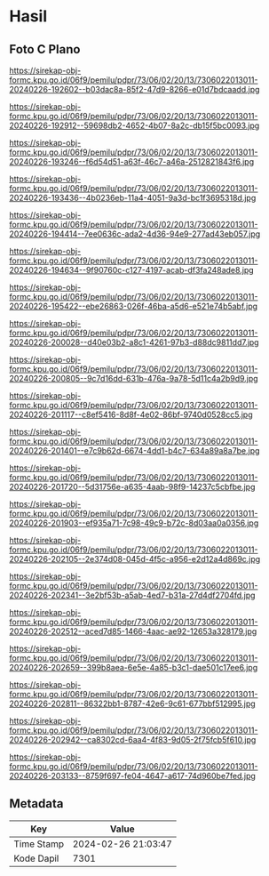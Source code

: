 # Hasil

## Foto C Plano

https://sirekap-obj-formc.kpu.go.id/06f9/pemilu/pdpr/73/06/02/20/13/7306022013011-20240226-192602--b03dac8a-85f2-47d9-8266-e01d7bdcaadd.jpg

https://sirekap-obj-formc.kpu.go.id/06f9/pemilu/pdpr/73/06/02/20/13/7306022013011-20240226-192912--59698db2-4652-4b07-8a2c-db15f5bc0093.jpg

https://sirekap-obj-formc.kpu.go.id/06f9/pemilu/pdpr/73/06/02/20/13/7306022013011-20240226-193246--f6d54d51-a63f-46c7-a46a-2512821843f6.jpg

https://sirekap-obj-formc.kpu.go.id/06f9/pemilu/pdpr/73/06/02/20/13/7306022013011-20240226-193436--4b0236eb-11a4-4051-9a3d-bc1f3695318d.jpg

https://sirekap-obj-formc.kpu.go.id/06f9/pemilu/pdpr/73/06/02/20/13/7306022013011-20240226-194414--7ee0636c-ada2-4d36-94e9-277ad43eb057.jpg

https://sirekap-obj-formc.kpu.go.id/06f9/pemilu/pdpr/73/06/02/20/13/7306022013011-20240226-194634--9f90760c-c127-4197-acab-df3fa248ade8.jpg

https://sirekap-obj-formc.kpu.go.id/06f9/pemilu/pdpr/73/06/02/20/13/7306022013011-20240226-195422--ebe26863-026f-46ba-a5d6-e521e74b5abf.jpg

https://sirekap-obj-formc.kpu.go.id/06f9/pemilu/pdpr/73/06/02/20/13/7306022013011-20240226-200028--d40e03b2-a8c1-4261-97b3-d88dc9811dd7.jpg

https://sirekap-obj-formc.kpu.go.id/06f9/pemilu/pdpr/73/06/02/20/13/7306022013011-20240226-200805--9c7d16dd-631b-476a-9a78-5d11c4a2b9d9.jpg

https://sirekap-obj-formc.kpu.go.id/06f9/pemilu/pdpr/73/06/02/20/13/7306022013011-20240226-201117--c8ef5416-8d8f-4e02-86bf-9740d0528cc5.jpg

https://sirekap-obj-formc.kpu.go.id/06f9/pemilu/pdpr/73/06/02/20/13/7306022013011-20240226-201401--e7c9b62d-6674-4dd1-b4c7-634a89a8a7be.jpg

https://sirekap-obj-formc.kpu.go.id/06f9/pemilu/pdpr/73/06/02/20/13/7306022013011-20240226-201720--5d31756e-a635-4aab-98f9-14237c5cbfbe.jpg

https://sirekap-obj-formc.kpu.go.id/06f9/pemilu/pdpr/73/06/02/20/13/7306022013011-20240226-201903--ef935a71-7c98-49c9-b72c-8d03aa0a0356.jpg

https://sirekap-obj-formc.kpu.go.id/06f9/pemilu/pdpr/73/06/02/20/13/7306022013011-20240226-202105--2e374d08-045d-4f5c-a956-e2d12a4d869c.jpg

https://sirekap-obj-formc.kpu.go.id/06f9/pemilu/pdpr/73/06/02/20/13/7306022013011-20240226-202341--3e2bf53b-a5ab-4ed7-b31a-27d4df2704fd.jpg

https://sirekap-obj-formc.kpu.go.id/06f9/pemilu/pdpr/73/06/02/20/13/7306022013011-20240226-202512--aced7d85-1466-4aac-ae92-12653a328179.jpg

https://sirekap-obj-formc.kpu.go.id/06f9/pemilu/pdpr/73/06/02/20/13/7306022013011-20240226-202659--399b8aea-6e5e-4a85-b3c1-dae501c17ee6.jpg

https://sirekap-obj-formc.kpu.go.id/06f9/pemilu/pdpr/73/06/02/20/13/7306022013011-20240226-202811--86322bb1-8787-42e6-9c61-677bbf512995.jpg

https://sirekap-obj-formc.kpu.go.id/06f9/pemilu/pdpr/73/06/02/20/13/7306022013011-20240226-202942--ca8302cd-6aa4-4f83-9d05-2f75fcb5f610.jpg

https://sirekap-obj-formc.kpu.go.id/06f9/pemilu/pdpr/73/06/02/20/13/7306022013011-20240226-203133--8759f697-fe04-4647-a617-74d960be7fed.jpg


## Metadata

| Key        | Value               |
| ---------- | ------------------- |
| Time Stamp | 2024-02-26 21:03:47 |
| Kode Dapil | 7301                |



